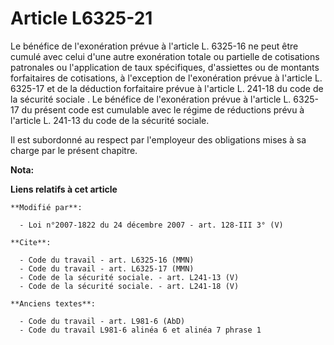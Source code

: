 # Article L6325-21

Le bénéfice de l'exonération prévue à l'article L. 6325-16 ne peut être cumulé avec celui d'une autre exonération totale ou
partielle de cotisations patronales ou l'application de taux spécifiques, d'assiettes ou de montants forfaitaires de
cotisations, à l'exception de l'exonération prévue à l'article L. 6325-17 et de la déduction forfaitaire prévue à l'article
L. 241-18 du code de la sécurité sociale
. Le bénéfice de l'exonération prévue à l'article L. 6325-17 du présent code est cumulable avec le régime de réductions prévu
à l'article L. 241-13 du code de la sécurité sociale.

Il est subordonné au respect par l'employeur des obligations mises à sa charge par le présent chapitre.

**Nota:**



**Liens relatifs à cet article**

	**Modifié par**:

	  - Loi n°2007-1822 du 24 décembre 2007 - art. 128-III 3° (V)

	**Cite**:

	  - Code du travail - art. L6325-16 (MMN)
	  - Code du travail - art. L6325-17 (MMN)
	  - Code de la sécurité sociale. - art. L241-13 (V)
	  - Code de la sécurité sociale. - art. L241-18 (V)

	**Anciens textes**:

	  - Code du travail - art. L981-6 (AbD)
	  - Code du travail L981-6 alinéa 6 et alinéa 7 phrase 1
